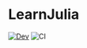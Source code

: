 # LearnJulia

[![Dev](https://img.shields.io/badge/docs-dev-blue.svg)](https://BradLyman.github.io/LearnJulia.jl/dev/)
![CI](https://github.com/BradLyman/LearnJulia.jl/workflows/CI/badge.svg?branch=main)
